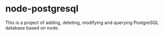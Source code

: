 # node-postgresql
This is a project of adding, deleting, modifying and querying PostgreSQL database based on node.
